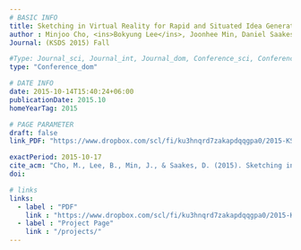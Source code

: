 ```yaml
---
# BASIC INFO
title: Sketching in Virtual Reality for Rapid and Situated Idea Generation.
author : Minjoo Cho, <ins>Bokyung Lee</ins>, Joonhee Min, Daniel Saakes.
Journal: (KSDS 2015) Fall

#Type: Journal_sci, Journal_int, Journal_dom, Conference_sci, Conference_int, conference_dom
type: "Conference_dom"

# DATE INFO
date: 2015-10-14T15:40:24+06:00
publicationDate: 2015.10
homeYearTag: 2015

# PAGE PARAMETER
draft: false
link_PDF: "https://www.dropbox.com/scl/fi/ku3hnqrd7zakapdqqgpa0/2015-KSDS.pdf?rlkey=ipax9zvz0g4msgvocczpzmayy&dl=0"

exactPeriod: 2015-10-17
cite_acm: "Cho, M., Lee, B., Min, J., & Saakes, D. (2015). Sketching in Virtual Reality for Rapid and Situated Idea Generation. 한국디자인학회 학술발표대회 논문집, 562-565."
doi: 

# links
links:
  - label : "PDF"
    link : "https://www.dropbox.com/scl/fi/ku3hnqrd7zakapdqqgpa0/2015-KSDS.pdf?rlkey=ipax9zvz0g4msgvocczpzmayy&dl=0"
  - label : "Project Page"
    link : "/projects/"
---
```

